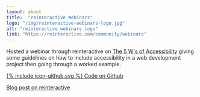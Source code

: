 ```yaml
---
layout: about
title:  "reinteractive Webinars"
logo: "/img/reinteractive-webinars-logo.jpg"
alt: "reinteractive webinars logo"
link: "https://reinteractive.com/community/webinars"
---
```


Hosted a webinar through reinteractive on [The 5 W's of Accessibility](/presentations/#five-ws-a11y) giving some guidelines on how to include accessibility in a web development project then going through a worked example.

<a href="https://github.com/Rhiana/a11y_demo" target="_blank">
  <span class="icon icon--github">{% include icon-github.svg %}</span>
  Code on Github
</a>

[Blog post on reinteractive](https://reinteractive.com/posts/346-the-five-w-s-of-accessibility)
